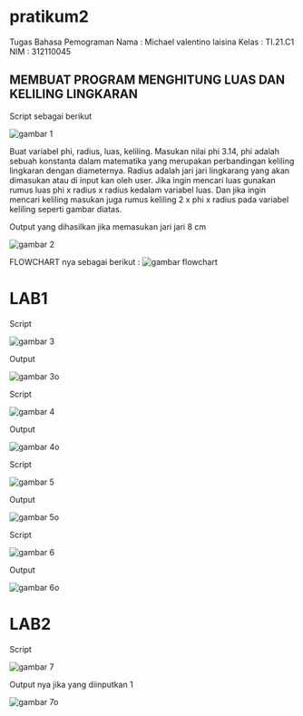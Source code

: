 # pratikum2
Tugas Bahasa Pemograman
Nama : Michael valentino laisina
Kelas : TI.21.C1
NIM : 312110045

## MEMBUAT PROGRAM MENGHITUNG LUAS DAN KELILING LINGKARAN
Script sebagai berikut <p>
![gambar 1](image/1.png) <p>
Buat variabel phi, radius, luas, keliling. Masukan nilai phi 3.14, phi adalah sebuah konstanta dalam matematika yang merupakan perbandingan keliling lingkaran dengan diameternya. Radius adalah jari jari lingkarang yang akan dimasukan atau di input kan oleh user. Jika ingin mencari luas gunakan rumus luas phi x radius x radius kedalam variabel luas. Dan jika ingin mencari keliling masukan juga rumus keliling 2 x phi x radius pada variabel keliling seperti gambar diatas. <p>
Output yang dihasilkan jika memasukan jari jari 8 cm <p>
![gambar 2](image/2.png) <p>
FLOWCHART nya sebagai berikut : ![gambar flowchart](image/flowchart.png)<p>

# LAB1
Script<p>
![gambar 3](image/3.png)<p>
Output<p>
![gambar 3o](image/3o.png)<p>

Script<p>
![gambar 4](image/4.png)<p>
Output<p>
![gambar 4o](image/4o.png)<p>

Script<p>
![gambar 5](image/5.png)<p>
Output<p>
![gambar 5o](image/5o.png)<p>

Script<p>
![gambar 6](image/6.png)<p>
Output<p>
![gambar 6o](image/6o.png)<p>

# LAB2 
Script <p>
![gambar 7](image/7.png)<p>
Output nya jika yang diinputkan 1 <p>
![gambar 7o](image/7o.png)





